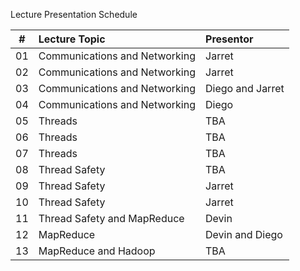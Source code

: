 Lecture Presentation Schedule

| # | Lecture Topic | Presentor |
| :---: |:-------------| :-----|
| 01 | Communications and Networking | Jarret |
| 02 | Communications and Networking | Jarret |
| 03 | Communications and Networking | Diego and Jarret |
| 04 | Communications and Networking | Diego |
| 05 | Threads | TBA |
| 06 | Threads | TBA |
| 07 | Threads | TBA |
| 08 | Thread Safety | TBA |
| 09 | Thread Safety | Jarret |
| 10 | Thread Safety| Jarret |
| 11 | Thread Safety and MapReduce | Devin |
| 12 | MapReduce | Devin and Diego |
| 13 | MapReduce and Hadoop | TBA |
